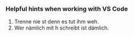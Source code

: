 ### Helpful hints when working with VS Code

1. Trenne nie st denn es tut ihm weh.
2. Wer nämlich mit h schreibt ist dämlich.
